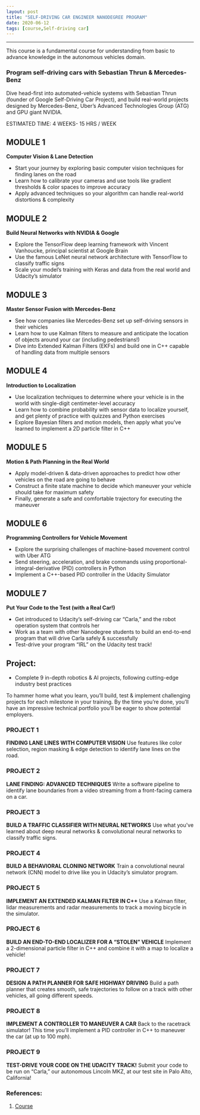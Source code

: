 ```yaml
---
layout: post
title: "SELF-DRIVING CAR ENGINEER NANODEGREE PROGRAM"
date: 2020-06-12
tags: [course,Self-driving car]
---
```


---
This course is a fundamental course for understanding from basic to advance knowledge in the autonomous vehicles domain.

### Program self-driving cars with Sebastian Thrun & Mercedes-Benz
Dive head-first into automated-vehicle systems with Sebastian Thrun (founder of Google Self-Driving Car Project), and build real-world projects designed by Mercedes-Benz, Uber’s Advanced Technologies Group (ATG) and GPU giant NVIDIA.

ESTIMATED TIME: 4 WEEKS- 15 HRS / WEEK


## MODULE 1
__Computer Vision & Lane Detection__
- Start your journey by exploring basic computer vision techniques for finding lanes on the road
- Learn how to calibrate your cameras and use tools like gradient thresholds & color spaces to improve accuracy
- Apply advanced techniques so your algorithm can handle real-world distortions & complexity


## MODULE 2
__Build Neural Networks with NVIDIA & Google__
- Explore the TensorFlow deep learning framework with Vincent Vanhoucke, principal scientist at Google Brain
- Use the famous LeNet neural network architecture with TensorFlow to classify traffic signs
- Scale your model’s training with Keras and data from the real world and Udacity’s simulator

## MODULE 3
__Master Sensor Fusion with Mercedes-Benz__
- See how companies like Mercedes-Benz set up self-driving sensors in their vehicles
- Learn how to use Kalman filters to measure and anticipate the location of objects around your car (including pedestrians!)
- Dive into Extended Kalman Filters (EKFs) and build one in C++ capable of handling data from multiple sensors

## MODULE 4
__Introduction to Localization__
- Use localization techniques to determine where your vehicle is in the world with single-digit centimeter-level accuracy
- Learn how to combine probability with sensor data to localize yourself, and get plenty of practice with quizzes and Python exercises
- Explore Bayesian filters and motion models, then apply what you’ve learned to implement a 2D particle filter in C++

## MODULE 5
__Motion & Path Planning in the Real World__
- Apply model-driven & data-driven approaches to predict how other vehicles on the road are going to behave
- Construct a finite state machine to decide which maneuver your vehicle should take for maximum safety
- Finally, generate a safe and comfortable trajectory for executing the maneuver

## MODULE 6
__Programming Controllers for Vehicle Movement__
- Explore the surprising challenges of machine-based movement control with Uber ATG
- Send steering, acceleration, and brake commands using proportional-integral-derivative (PID) controllers in Python
- Implement a C++-based PID controller in the Udacity Simulator

## MODULE 7
__Put Your Code to the Test (with a Real Car!)__
- Get introduced to Udacity’s self-driving car “Carla,” and the robot operation system that controls her
- Work as a team with other Nanodegree students to build an end-to-end program that will drive Carla safely & successfully
- Test-drive your program “IRL” on the Udacity test track!

## Project: 
- Complete 9 in-depth robotics & AI projects, following cutting-edge industry best practices

To hammer home what you learn, you’ll build, test & implement challenging projects for each milestone in your training. By the time you’re done, you’ll have an impressive technical portfolio you’ll be eager to show potential employers.

### PROJECT 1
__FINDING LANE LINES WITH COMPUTER VISION__
Use features like color selection, region masking & edge detection to identify lane lines on the road.

### PROJECT 2
__LANE FINDING: ADVANCED TECHNIQUES__
Write a software pipeline to identify lane boundaries from a video streaming from a front-facing camera on a car.

### PROJECT 3
__BUILD A TRAFFIC CLASSIFIER WITH NEURAL NETWORKS__
Use what you've learned about deep neural networks & convolutional neural networks to classify traffic signs.

### PROJECT 4
__BUILD A BEHAVIORAL CLONING NETWORK__
Train a convolutional neural network (CNN) model to drive like you in Udacity’s simulator program.

### PROJECT 5
__IMPLEMENT AN EXTENDED KALMAN FILTER IN C++__
Use a Kalman filter, lidar measurements and radar measurements to track a moving bicycle in the simulator.

### PROJECT 6
__BUILD AN END-TO-END LOCALIZER FOR A “STOLEN” VEHICLE__
Implement a 2-dimensional particle filter in C++ and combine it with a map to localize a vehicle!

### PROJECT 7
__DESIGN A PATH PLANNER FOR SAFE HIGHWAY DRIVING__
Build a path planner that creates smooth, safe trajectories to follow on a track with other vehicles, all going different speeds.

### PROJECT 8
__IMPLEMENT A CONTROLLER TO MANEUVER A CAR__
Back to the racetrack simulator! This time you’ll implement a PID controller in C++ to maneuver the car (at up to 100 mph).

### PROJECT 9
__TEST-DRIVE YOUR CODE ON THE UDACITY TRACK!__
Submit your code to be run on “Carla,” our autonomous Lincoln MKZ, at our test site in Palo Alto, California!

### References:
1. [Course](https://www.udacity.com/course/self-driving-car-engineer-nanodegree--nd013)

